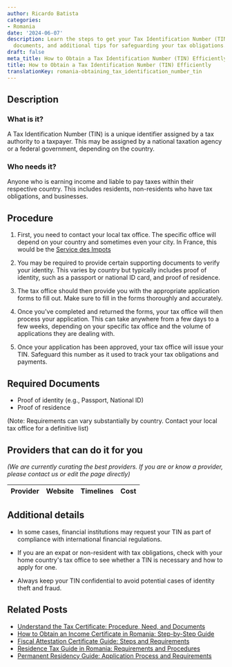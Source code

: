 ```yaml
---
author: Ricardo Batista
categories:
- Romania
date: '2024-06-07'
description: Learn the steps to get your Tax Identification Number (TIN), required
  documents, and additional tips for safeguarding your tax obligations.
draft: false
meta_title: How to Obtain a Tax Identification Number (TIN) Efficiently
title: How to Obtain a Tax Identification Number (TIN) Efficiently
translationKey: romania-obtaining_tax_identification_number_tin
---
```


## Description
### What is it?
A Tax Identification Number (TIN) is a unique identifier assigned by a tax authority to a taxpayer. This may be assigned by a national taxation agency or a federal government, depending on the country.

### Who needs it?
Anyone who is earning income and liable to pay taxes within their respective country. This includes residents, non-residents who have tax obligations, and businesses.

## Procedure

1. First, you need to contact your local tax office. The specific office will depend on your country and sometimes even your city. In France, this would be the [Service des Impots](https://www.impots.gouv.fr/accueil)

2. You may be required to provide certain supporting documents to verify your identity. This varies by country but typically includes proof of identity, such as a passport or national ID card, and proof of residence.

3. The tax office should then provide you with the appropriate application forms to fill out. Make sure to fill in the forms thoroughly and accurately.

4. Once you've completed and returned the forms, your tax office will then process your application. This can take anywhere from a few days to a few weeks, depending on your specific tax office and the volume of applications they are dealing with.

5. Once your application has been approved, your tax office will issue your TIN. Safeguard this number as it used to track your tax obligations and payments.

## Required Documents

- Proof of identity (e.g., Passport, National ID)
- Proof of residence

(Note: Requirements can vary substantially by country. Contact your local tax office for a definitive list)

## Providers that can do it for you

_(We are currently curating the best providers. If you are or know a provider, please contact us or edit the page directly)_

| Provider        |     Website     |     Timelines    |       Cost      |
| :-------------: | :-------------: |  :-------------: | :-------------: |

## Additional details

- In some cases, financial institutions may request your TIN as part of compliance with international financial regulations. 

- If you are an expat or non-resident with tax obligations, check with your home country's tax office to see whether a TIN is necessary and how to apply for one.

- Always keep your TIN confidential to avoid potential cases of identity theft and fraud.
## Related Posts

- [Understand the Tax Certificate: Procedure, Need, and Documents](https://tramitit.com/guides/romania/tax_certificate/)
- [How to Obtain an Income Certificate in Romania: Step-by-Step Guide](https://tramitit.com/guides/romania/income_certificate/)
- [Fiscal Attestation Certificate Guide: Steps and Requirements](https://tramitit.com/guides/romania/fiscal_attestation_certificate/)
- [Residence Tax Guide in Romania: Requirements and Procedures](https://tramitit.com/guides/romania/residence_tax/)
- [Permanent Residency Guide: Application Process and Requirements](https://tramitit.com/guides/romania/permanent_residency_application/)